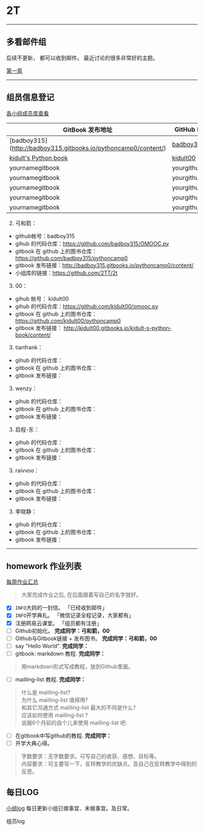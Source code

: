 # 2T
---

## 多看邮件组

后续不更新， 都可以收到邮件。 最近讨论的很多非常好的主题。

[第一周](https://github.com/YixuanBurnett/GroupManagement/blob/master/src/email/Week1TL.md)

---

## 组员信息登记

[各小组成员库查看](https://github.com/YixuanBurnett/GroupManagement/blob/master/emergency.md)

GitBook 发布地址  | GitHub ID | 姓名 
---- | ---- | ----
[badboy315] (http://badboy315.gitbooks.io/pythoncamp0/content/) | [badboy315](https://github.com/badboy315) | 弓和箭
[kidult's Python book](http://kidult00.gitbooks.io/kidult-s-python-book/content/) | [kidult00](https://github.com/kidult00) | 00
yournamegitbook | yourgithub | yourname
yournamegitbook | yourgithub | yourname
yournamegitbook | yourgithub | yourname
yournamegitbook | yourgithub | yourname
yournamegitbook | yourgithub | yourname

2. 弓和箭：  
  - github帐号：badboy315
  - gihub 的代码仓库：https://github.com/badboy315/OMOOC.py
  - gitbook 在 github 上的图书仓库：https://github.com/badboy315/pythoncamp0  
  - gitbook 发布链接：http://badboy315.gitbooks.io/pythoncamp0/content/  
  - 小组库的链接：https://github.com/2TT/2t   

3. 00：  
  - gihub 帐号： kidult00
  - gihub 的代码仓库：https://github.com/kidult00/omooc.py
  - gitbook 在 github 上的图书仓库：  https://github.com/kidult00/pythoncamp0
  - gitbook 发布链接：  http://kidult00.gitbooks.io/kidult-s-python-book/content/

3. tianfrank：  
  - gihub 的代码仓库：  
  - gitbook 在 github 上的图书仓库：  
  - gitbook 发布链接：  

3. wenzy：  
  - gihub 的代码仓库：  
  - gitbook 在 github 上的图书仓库：  
  - gitbook 发布链接：  

3. 启程-东：  
  - gihub 的代码仓库：  
  - gitbook 在 github 上的图书仓库：  
  - gitbook 发布链接：  

3. raivvoo：  
  - gihub 的代码仓库：  
  - gitbook 在 github 上的图书仓库：  
  - gitbook 发布链接：  

3. 李晓静：  
  - gihub 的代码仓库：  
  - gitbook 在 github 上的图书仓库：  
  - gitbook 发布链接：  


---

## homework 作业列表

[每周作业汇总](https://github.com/YixuanBurnett/GroupManagement/tree/master/Homework)

>  大家完成作业之后, 在后面跟着写自己的名字就好。 

- [x] `INFO`大妈的一封信。  「已经收到邮件」
- [x] `INFO`开学典礼。  「微信记录全程记录，大家都有」
- [x] 注册网易云课堂。  「组员都有注册」
- [ ] Github初始化。   **完成同学：弓和箭，00**
- [ ] Github与Gitbook链接 + 发布图书。 **完成同学：弓和箭，00** 
- [ ] say "Hello World".  **完成同学：**
- [ ] gitbook: markdown 教程.   **完成同学：**
> 用markdown形式写成教程，放到Github里面。

- [ ] mailling-list 教程.  **完成同学：**
> 什么是 mailling-list?  
> 为什么 mailling-list 值得用?  
> 和其它沟通方式 mailling-list 最大的不同是什么?  
> 应该如何使用 mailling-list ?  
> 说服6个月前的自个儿来使用 mailling-list 吧.  

- [ ] 在gitbook中写github的教程.    **完成同学：**
- [ ] 开学大典心得。  

> 字数要求：无字数要求。可写自己的收获、感想、目标等。  
> 内容要求：可主要写一下，反转教学的优缺点。及自己在反转教学中得到的反思。 

## 每日LOG

[小组log](https://github.com/YixuanBurnett/GroupManagement/blob/master/Group2/log.md)
每日更新小组已做事宜、未做事宜。及日常。

组员log




